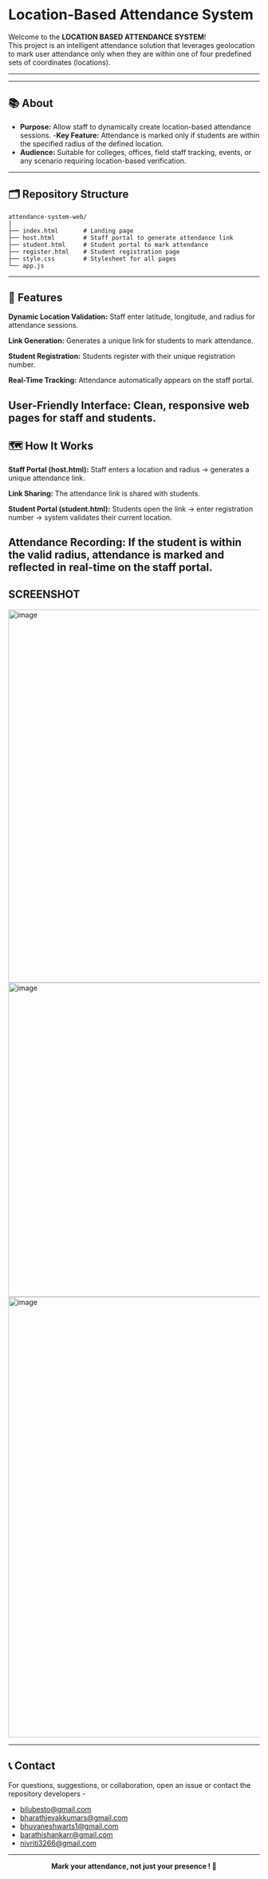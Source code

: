 <p align="center">
  <h1>Location-Based Attendance System</h1>
</p>

Welcome to the **LOCATION BASED ATTENDANCE SYSTEM**!  
This project is an intelligent attendance solution that leverages geolocation to mark user attendance only when they are within one of four predefined sets of coordinates (locations).
<hr/>

---

## 📚 About

- **Purpose:** Allow staff to dynamically create location-based attendance sessions.
-**Key Feature:** Attendance is marked only if students are within the specified radius of the defined location.
- **Audience:** Suitable for colleges, offices, field staff tracking, events, or any scenario requiring location-based verification.

---

## 🗂️ Repository Structure

```
attendance-system-web/
│
├── index.html       # Landing page
├── host.html        # Staff portal to generate attendance link
├── student.html     # Student portal to mark attendance
├── register.html    # Student registration page
├── style.css        # Stylesheet for all pages
└── app.js
```

---

## 🚀 Features

**Dynamic Location Validation:** Staff enter latitude, longitude, and radius for attendance sessions.

**Link Generation:** Generates a unique link for students to mark attendance.

**Student Registration:** Students register with their unique registration number.

**Real-Time Tracking:** Attendance automatically appears on the staff portal.

**User-Friendly Interface:** Clean, responsive web pages for staff and students.
---

## 🗺️ How It Works

**Staff Portal (host.html):**
Staff enters a location and radius → generates a unique attendance link.

**Link Sharing:**
The attendance link is shared with students.

**Student Portal (student.html):**
Students open the link → enter registration number → system validates their current location.

**Attendance Recording:**
If the student is within the valid radius, attendance is marked and reflected in real-time on the staff portal.
---

## SCREENSHOT

<img width="713" height="747" alt="image" src="https://github.com/user-attachments/assets/8877516a-83bd-41e6-8660-ade5f25bc4af" />
<img width="716" height="629" alt="image" src="https://github.com/user-attachments/assets/c58c865c-8603-4014-ae0e-18c7f6c6703f" />
<img width="1244" height="882" alt="image" src="https://github.com/user-attachments/assets/11ce28a4-5f92-4d79-b637-e2850ad01744" />



---

## 📞 Contact

For questions, suggestions, or collaboration, open an issue or contact the repository developers - 
- bilubesto@gmail.com
- bharathjeyakkumars@gmail.com
- bhuvaneshwarts1@gmail.com
- barathishankarr@gmail.com
- nivriti3266@gmail.com
---

<p align="center"><b>Mark your attendance, not just your presence ! 📍</b></p>
